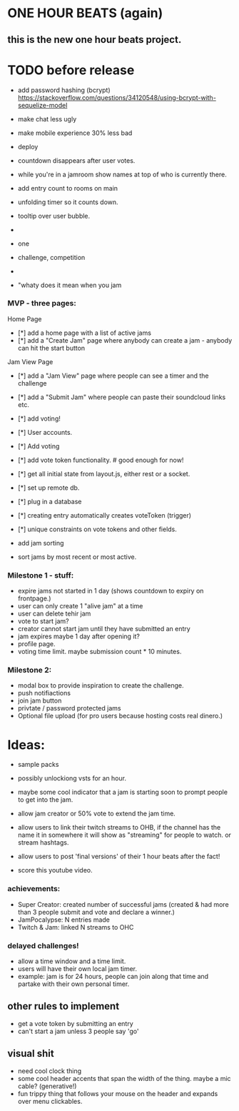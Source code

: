 # ONE HOUR BEATS (again)

## this is the new one hour beats project.

# TODO before release

- add password hashing (bcrypt)
  https://stackoverflow.com/questions/34120548/using-bcrypt-with-sequelize-model
- make chat less ugly
- make mobile experience 30% less bad
- deploy
- countdown disappears after user votes.
- while you're in a jamroom show names at top of who is currently there.
- add entry count to rooms on main
- unfolding timer so it counts down.
- tooltip over user bubble.

-
- one
- challenge, competition
-

* "whaty does it mean when you jam

### MVP - three pages:

Home Page

- [*] add a home page with a list of active jams
- [*] add a "Create Jam" page where anybody can create a jam - anybody can hit the start button

Jam View Page

- [*] add a "Jam View" page where people can see a timer and the challenge
- [*] add a "Submit Jam" where people can paste their soundcloud
  links etc.

- [*] add voting!
- [*] User accounts.
- [*] Add voting
- [*] add vote token functionality. # good enough for now!
- [*] get all initial state from layout.js, either rest or a socket.
- [*] set up remote db.
- [*] plug in a database
- [*] creating entry automatically creates voteToken (trigger)
- [*] unique constraints on vote tokens and other fields.
- add jam sorting
- sort jams by most recent or most active.

### Milestone 1 - stuff:

- expire jams not started in 1 day (shows countdown to expiry on frontpage.)
- user can only create 1 "alive jam" at a time
- user can delete tehir jam
- vote to start jam?
- creator cannot start jam until they have submitted an entry
- jam expires maybe 1 day after opening it?
- profile page.
- voting time limit. maybe submission count \* 10 minutes.

### Milestone 2:

- modal box to provide inspiration to create the challenge.
- push notifiactions
- join jam button
- privtate / password protected jams
- Optional file upload (for pro users because hosting costs real dinero.)

# Ideas:

- sample packs
- possibly unlockiong vsts for an hour.
- maybe some cool indicator that a jam is starting soon to prompt people to get into the jam.
- allow jam creator or 50% vote to extend the jam time.
- allow users to link their twitch streams to OHB, if the channel has the name it in somewhere it will show as "streaming" for people to watch. or stream hashtags.
- allow users to post 'final versions' of their 1 hour beats after the fact!

- score this youtube video.

### achievements:

- Super Creator: created number of successful jams (created & had more than 3 people submit and vote and declare a winner.)
- JamPocalypse: N entries made
- Twitch & Jam: linked N streams to OHC

### delayed challenges!

- allow a time window and a time limit.
- users will have their own local jam timer.
- example: jam is for 24 hours, people can join along that time and partake with their own personal timer.

## other rules to implement

- get a vote token by submitting an entry
- can't start a jam unless 3 people say 'go'

## visual shit

- need cool clock thing
- some cool header accents that span the width of the thing. maybe a mic cable? (generative!)
- fun trippy thing that follows your mouse on the header and expands over menu clickables.
